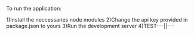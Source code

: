 To run the application:

1)Install the neccessaries node modules
2)Change the api key provided in package.json to yours
3)Run the development server
4)TEST---||---
